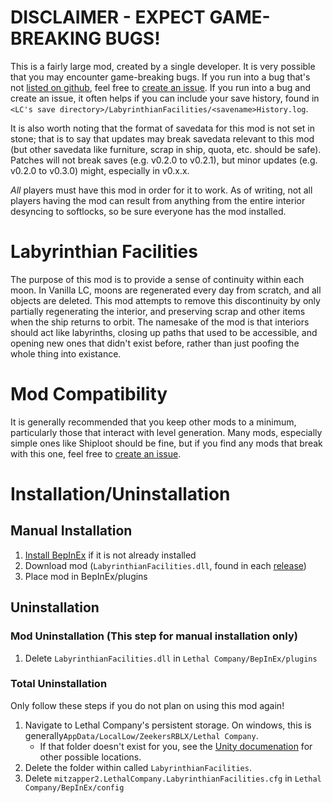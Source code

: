 # DISCLAIMER - EXPECT GAME-BREAKING BUGS!

This is a fairly large mod, created by a single developer. It is very possible that you may encounter game-breaking bugs. If you run into a bug that's not [listed on github](https://github.com/nikemitosis/LC-LabyrinthianFacilities/issues?q=is%3Aissue%20state%3Aopen%20label%3Abug%20OR%20label%3A"mod%20incompatibility"%20), feel free to [create an issue](https://github.com/nikemitosis/LC-LabyrinthianFacilities/issues/new?template=Blank+issue). If you run into a bug and create an issue, it often helps if you can include your save history, found in
`<LC's save directory>/LabyrinthianFacilities/<savename>History.log`. 

It is also worth noting that the format of savedata for this mod is not set in stone; that is to say that updates may break savedata relevant to this mod (but other savedata like furniture, scrap in ship, quota, etc. should be safe). Patches will not break saves (e.g. v0.2.0 to v0.2.1), but minor updates (e.g. v0.2.0 to v0.3.0) might, especially in v0.x.x. 

*All* players must have this mod in order for it to work. As of writing, not all players having the mod can result from anything from the entire interior desyncing to softlocks, so be sure everyone has the mod installed. 

# Labyrinthian Facilities
The purpose of this mod is to provide a sense of continuity within each moon. In Vanilla LC, moons are regenerated every day from scratch, and all objects are deleted. This mod attempts to remove this discontinuity by only partially regenerating the interior, and preserving scrap and other items when the ship returns to orbit. The namesake of the mod is that interiors should act like labyrinths, closing up paths that used to be accessible, and opening new ones that didn't exist before, rather than just poofing the whole thing into existance. 

# Mod Compatibility
It is generally recommended that you keep other mods to a minimum, particularly those that interact with level generation. Many mods, especially simple ones like Shiploot should be fine, but if you find any mods that break with this one, feel free to [create an issue](https://github.com/nikemitosis/LC-LabyrinthianFacilities/issues/new?template=Blank+issue). 

# Installation/Uninstallation

## Manual Installation
1. [Install BepInEx](https://docs.bepinex.dev/articles/user_guide/installation/index.html) if it is not already installed
2. Download mod (`LabyrinthianFacilities.dll`, found in each [release](https://github.com/nikemitosis/LC-LabyrinthianFacilities/releases)\)
3. Place mod in BepInEx/plugins

## Uninstallation

### Mod Uninstallation (This step for manual installation only)
1. Delete `LabyrinthianFacilities.dll` in `Lethal Company/BepInEx/plugins`

### Total Uninstallation
Only follow these steps if you do not plan on using this mod again!
1. Navigate to Lethal Company's persistent storage. On windows, this is generally`AppData/LocalLow/ZeekersRBLX/Lethal Company`.
   - If that folder doesn't exist for you, see the [Unity documenation](https://docs.unity3d.com/2022.3/Documentation/ScriptReference/Application-persistentDataPath.html) for other possible locations. 
2. Delete the folder within called `LabyrinthianFacilities`. 
3. Delete `mitzapper2.LethalCompany.LabyrinthianFacilities.cfg` in `Lethal Company/BepInEx/config`